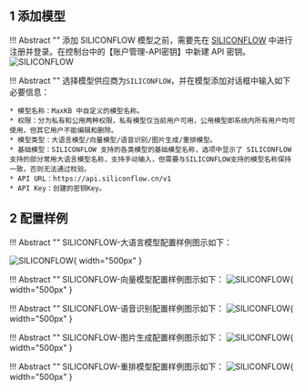## 1 添加模型

!!! Abstract ""
    添加 SILICONFLOW 模型之前，需要先在 [SILICONFLOW](https://siliconflow.cn/) 中进行注册并登录。在控制台中的【账户管理-API密钥】中新建 API 密钥。
![SILICONFLOW](../../img/model/siliconflow_model.png)

!!! Abstract ""
    选择模型供应商为`SILICONFLOW`，并在模型添加对话框中输入如下必要信息：

    * 模型名称：MaxKB 中自定义的模型名称。   
    * 权限：分为私有和公用两种权限，私有模型仅当前用户可用，公用模型即系统内所有用户均可使用，但其它用户不能编辑和删除。    
    * 模型类型：大语言模型/向量模型/语音识别/图片生成/重排模型。    
    * 基础模型：SILICONFLOW 支持的各类模型的基础模型名称，选项中显示了 SILICONFLOW 支持的部分常用大语言模型名称，支持手动输入，但需要与SILICONFLOW支持的模型名称保持一致，否则无法通过校验。    
    * API URL：https://api.siliconflow.cn/v1
    * API Key：创建的密钥Key。

## 2 配置样例

!!! Abstract ""
    SILICONFLOW-大语言模型配置样例图示如下：

![SILICONFLOW](../../img/model/siliconflow_llm.png){ width="500px" }

!!! Abstract ""
    SILICONFLOW-向量模型配置样例图示如下：
![SILICONFLOW](../../img/model/siliconflow_embedding.png){ width="500px" }

!!! Abstract ""
    SILICONFLOW-语音识别配置样例图示如下：
![SILICONFLOW](../../img/model/siliconflow_asr.png){ width="500px" }

!!! Abstract ""
    SILICONFLOW-图片生成配置样例图示如下：
![SILICONFLOW](../../img/model/siliconflow_vision_gen.png){ width="500px" }

!!! Abstract ""
    SILICONFLOW-重排模型配置样例图示如下：
![SILICONFLOW](../../img/model/siliconflow_rerank.png){ width="500px" }
